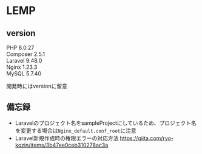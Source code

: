 # LEMP
## version
PHP       8.0.27  
Composer  2.5.1  
Laravel   9.48.0  
Nginx     1.23.3  
MySQL     5.7.40  

開発時にはversionに留意


## 備忘録
* Laravelのプロジェクト名をsampleProjectにしているため、プロジェクト名を変更する場合は`Nginx_default.conf_root`に注意
* Laravel新規作成時の権限エラーの対応方法
  https://qiita.com/ryo-kozin/items/3b47ee0ceb310278ac3a


